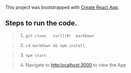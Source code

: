 This project was bootstrapped with [Create React App](https://github.com/facebook/create-react-app).

## Steps to run the code. 

 > 1)  `git clone   [url](#)  markDown` 
  
 > 2)  `cd markDown && npm install ` 

 > 3)  `npm start`  

 > 4) Navigate to  [http:localhost:3000](http:localhost:3000)  to view the App 